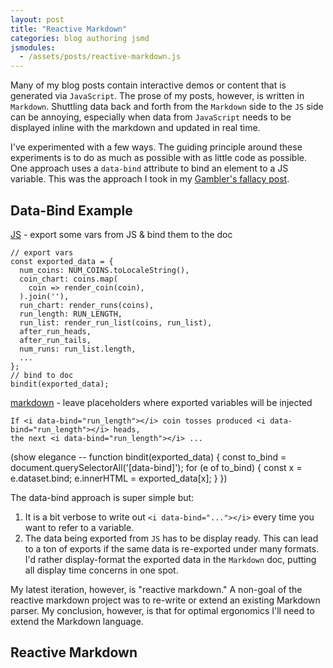 ```yaml
---
layout: post
title: "Reactive Markdown"
categories: blog authoring jsmd
jsmodules:
  - /assets/posts/reactive-markdown.js
---
```


Many of my blog posts contain interactive demos or content that is generated via `JavaScript`. The prose of my posts, however, is written in `Markdown`. Shuttling data back and forth from the `Markdown` side to the `JS` side can be annoying, especially when data from `JavaScript` needs to be displayed inline with the markdown and updated in real time.

I've experimented with a few ways. The guiding principle around these experiments is to do as much as possible with as little code as possible. One approach uses a `data-bind` attribute to bind an element to a JS variable. This was the approach I took in my [Gambler's fallacy post](/2021-01-26-regression-mean-vs-gambler/).

## Data-Bind Example

[JS](https://github.com/tantaman/tantaman.github.io/blob/e11824ea7415f15a765d71aeedfdf6a688bffb75/assets/posts/regression-mean-vs-gambler.js#L168-L202) - export some vars from JS & bind them to the doc
```
// export vars
const exported_data = {
  num_coins: NUM_COINS.toLocaleString(),
  coin_chart: coins.map(
    coin => render_coin(coin),
  ).join(''),
  run_chart: render_runs(coins),
  run_length: RUN_LENGTH,
  run_list: render_run_list(coins, run_list),
  after_run_heads,
  after_run_tails,
  num_runs: run_list.length,
  ...
};
// bind to doc
bindit(exported_data);
```

[markdown](https://raw.githubusercontent.com/tantaman/tantaman.github.io/master/_posts/2021-01-26-regression-mean-vs-gambler.markdown) - leave placeholders where exported variables will be injected
```
If <i data-bind="run_length"></i> coin tosses produced <i data-bind="run_length"></i> heads,
the next <i data-bind="run_length"></i> ...
```

(show elegance -- function bindit(exported_data) {
  const to_bind = document.querySelectorAll('[data-bind]');
  for (e of to_bind) {
    const x = e.dataset.bind;
    e.innerHTML = exported_data[x];
  }
})

The data-bind approach is super simple but:
1. It is a bit verbose to write out `<i data-bind="..."></i>` every time you want to refer to a variable.
2. The data being exported from `JS` has to be display ready. This can lead to a ton of exports if the same data is re-exported under many formats. I'd rather display-format the exported data in the `Markdown` doc, putting all display time concerns in one spot.

My latest iteration, however, is "reactive markdown." A non-goal of the reactive markdown project was to re-write or extend an existing Markdown parser. My conclusion, however, is that for optimal ergonomics I'll need to extend the Markdown language.

## Reactive Markdown

<div id="doc"></div>
